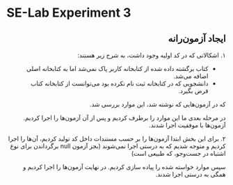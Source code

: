 # SE-Lab Experiment 3
<div dir='rtl'>

## ایجاد آزمون‌رانه
۱.
اشکالاتی که در کد اولیه وجود داشت، به شرح زیر هستند:
- کتاب برگشته داده شده از کتابخانه کاربر پاک نمی‌شد اما به کتابخانه اصلی اضافه می‌شد. 
- دانشجویی که در کتابخانه ثبت نام نکرده بود می‌توانست از کتابخانه کتاب قرض بگیرد.

که در آزمون‌هایی که نوشته شد، این موارد بررسی شد.

در مرحله بعدی ما این موارد را برطرف کردیم و پس از آن آزمون‌ها را اجرا کردیم. آزمون‌ها با موفقیت اجرا شدند.

۲.
برای این بخش ابتدا آزمون‌ها را بر حسب مستندات داخل کد تولید کردیم، آن‌ها را اجرا کردیم و متوجه شدیم که به درستی اجرا نمی‌شوند (بجز آزمون null برگرداندن برای نوع اشتباه در جست‌وجو، که طبیعی است)

سپس موارد خواسته شده را پیاده سازی کردیم. در نهایت آزمون‌ها را اجرا کردیم و همگی به درستی اجرا شدند.
